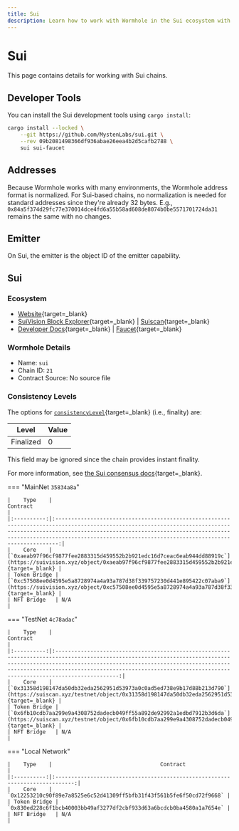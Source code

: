 ```yaml
---
title: Sui
description: Learn how to work with Wormhole in the Sui ecosystem with dev tools, address formats, emitter details, and contract info for MainNet, TestNet, and local networks.
---
```


# Sui

This page contains details for working with Sui chains.

## Developer Tools

You can install the Sui development tools using `cargo install`:

```sh
cargo install --locked \
    --git https://github.com/MystenLabs/sui.git \
    --rev 09b2081498366df936abae26eea4b2d5cafb2788 \
    sui sui-faucet
```

## Addresses

Because Wormhole works with many environments, the Wormhole address format is normalized. For Sui-based chains, no normalization is needed for standard addresses since they're already 32 bytes. E.g., `0x84a5f374d29fc77e370014dce4fd6a55b58ad608de8074b0be5571701724da31` remains the same with no changes.

## Emitter 

On Sui, the emitter is the object ID of the emitter capability.

## Sui

### Ecosystem

- [Website](https://sui.io/){target=_blank}
- [SuiVision Block Explorer](https://suivision.xyz/){target=_blank} | [Suiscan](https://suiscan.xyz/){target=_blank}
- [Developer Docs](https://docs.sui.io/){target=_blank} | [Faucet](https://docs.sui.io/build/faucet){target=_blank}

### Wormhole Details

- Name: `sui`
- Chain ID: `21`
- Contract Source: No source file

### Consistency Levels

The options for [`consistencyLevel`](/docs/build/reference/consistency-levels/){target=\_blank} (i.e., finality) are:

|Level|Value|
|-----|-----|
|Finalized|0|

This field may be ignored since the chain provides instant finality.

For more information, see [the Sui consensus docs](https://docs.sui.io/concepts/sui-architecture/consensus){target=_blank}.

=== "MainNet `35834a8a`"

    |    Type    |                                                                                                                                         Contract                                                                                                                                         |
    |:----------:|:-----------------------------------------------------------------------------------------------------------------------------------------------------------------------------------------------------------------------------------------------------------------------------------------:|
    |    Core    | [`0xaeab97f96cf9877fee2883315d459552b2b921edc16d7ceac6eab944dd88919c`](https://suivision.xyz/object/0xaeab97f96cf9877fee2883315d459552b2b921edc16d7ceac6eab944dd88919c){target=_blank} |
    | Token Bridge | [`0xc57508ee0d4595e5a8728974a4a93a787d38f339757230d441e895422c07aba9`](https://suivision.xyz/object/0xc57508ee0d4595e5a8728974a4a93a787d38f339757230d441e895422c07aba9){target=_blank} |
    | NFT Bridge   | N/A                                                                                                                                                              |

=== "TestNet `4c78adac`"

    |    Type    |                                                                                                                                                   Contract                                                                                                                                                   |
    |:----------:|:------------------------------------------------------------------------------------------------------------------------------------------------------------------------------------------------------------------------------------------------------------------------------------------------------------:|
    |    Core    | [`0x31358d198147da50db32eda2562951d53973a0c0ad5ed738e9b17d88b213d790`](https://suiscan.xyz/testnet/object/0x31358d198147da50db32eda2562951d53973a0c0ad5ed738e9b17d88b213d790){target=_blank} |
    | Token Bridge | [`0x6fb10cdb7aa299e9a4308752dadecb049ff55a892de92992a1edbd7912b3d6da`](https://suiscan.xyz/testnet/object/0x6fb10cdb7aa299e9a4308752dadecb049ff55a892de92992a1edbd7912b3d6da){target=_blank} |
    | NFT Bridge   | N/A                                                                                                                                                                                  |

=== "Local Network"

    |    Type    |                                  Contract                                   |
    |:----------:|:----------------------------------------------------------------------------:|
    |    Core    | `0x12253210c90f89e7a8525e6c52d41309ff5bfb31f43f561b5fe6f50cd72f9668` |
    | Token Bridge | `0x830ed228c6f1bcb40003bb49af3277df2cbf933d63a6bcdcb0ba4580a1a7654e` |
    | NFT Bridge   | N/A                                                                      |